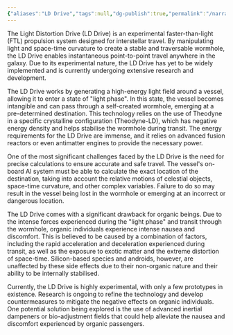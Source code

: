 ```yaml
---
{"aliases":"LD Drive","tags":null,"dg-publish":true,"permalink":"/narrative/concepts/tech/light-distortion-drive/","dgPassFrontmatter":true}
---
```


The Light Distortion Drive (LD Drive) is an experimental faster-than-light (FTL) propulsion system designed for interstellar travel. By manipulating light and space-time curvature to create a stable and traversable wormhole, the LD Drive enables instantaneous point-to-point travel anywhere in the galaxy. Due to its experimental nature, the LD Drive has yet to be widely implemented and is currently undergoing extensive research and development.

The LD Drive works by generating a high-energy light field around a vessel, allowing it to enter a state of "light phase". In this state, the vessel becomes intangible and can pass through a self-created wormhole, emerging at a pre-determined destination. This technology relies on the use of Theodyne in a specific crystalline configuration (Theodyne-LD), which has negative energy density and helps stabilise the wormhole during transit. The energy requirements for the LD Drive are immense, and it relies on advanced fusion reactors or even antimatter engines to provide the necessary power.

One of the most significant challenges faced by the LD Drive is the need for precise calculations to ensure accurate and safe travel. The vessel's on-board AI system must be able to calculate the exact location of the destination, taking into account the relative motions of celestial objects, space-time curvature, and other complex variables. Failure to do so may result in the vessel being lost in the wormhole or emerging at an incorrect or dangerous location.

The LD Drive comes with a significant drawback for organic beings. Due to the intense forces experienced during the "light phase" and transit through the wormhole, organic individuals experience intense nausea and discomfort. This is believed to be caused by a combination of factors, including the rapid acceleration and deceleration experienced during transit, as well as the exposure to exotic matter and the extreme distortion of space-time. Silicon-based species and androids, however, are unaffected by these side effects due to their non-organic nature and their ability to be internally stabilised.

Currently, the LD Drive is highly experimental, with only a few prototypes in existence. Research is ongoing to refine the technology and develop countermeasures to mitigate the negative effects on organic individuals. One potential solution being explored is the use of advanced inertial dampeners or bio-adjustment fields that could help alleviate the nausea and discomfort experienced by organic passengers.